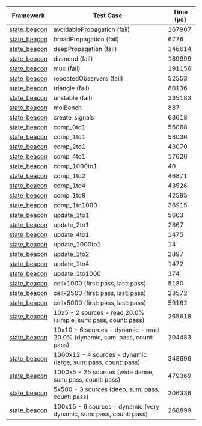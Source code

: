 | Framework | Test Case | Time (μs) |
| --- | --- | --- |
| [state_beacon](https://github.com/jinyus/dart_beacon) | avoidablePropagation (fail) | 167907 |
| [state_beacon](https://github.com/jinyus/dart_beacon) | broadPropagation (fail) | 6776 |
| [state_beacon](https://github.com/jinyus/dart_beacon) | deepPropagation (fail) | 146614 |
| [state_beacon](https://github.com/jinyus/dart_beacon) | diamond (fail) | 189999 |
| [state_beacon](https://github.com/jinyus/dart_beacon) | mux (fail) | 191156 |
| [state_beacon](https://github.com/jinyus/dart_beacon) | repeatedObservers (fail) | 52553 |
| [state_beacon](https://github.com/jinyus/dart_beacon) | triangle (fail) | 80136 |
| [state_beacon](https://github.com/jinyus/dart_beacon) | unstable (fail) | 335183 |
| [state_beacon](https://github.com/jinyus/dart_beacon) | molBench | 887 |
| [state_beacon](https://github.com/jinyus/dart_beacon) | create_signals | 68618 |
| [state_beacon](https://github.com/jinyus/dart_beacon) | comp_0to1 | 56088 |
| [state_beacon](https://github.com/jinyus/dart_beacon) | comp_1to1 | 58036 |
| [state_beacon](https://github.com/jinyus/dart_beacon) | comp_2to1 | 43070 |
| [state_beacon](https://github.com/jinyus/dart_beacon) | comp_4to1 | 17626 |
| [state_beacon](https://github.com/jinyus/dart_beacon) | comp_1000to1 | 40 |
| [state_beacon](https://github.com/jinyus/dart_beacon) | comp_1to2 | 46871 |
| [state_beacon](https://github.com/jinyus/dart_beacon) | comp_1to4 | 43526 |
| [state_beacon](https://github.com/jinyus/dart_beacon) | comp_1to8 | 42595 |
| [state_beacon](https://github.com/jinyus/dart_beacon) | comp_1to1000 | 38915 |
| [state_beacon](https://github.com/jinyus/dart_beacon) | update_1to1 | 5663 |
| [state_beacon](https://github.com/jinyus/dart_beacon) | update_2to1 | 2867 |
| [state_beacon](https://github.com/jinyus/dart_beacon) | update_4to1 | 1475 |
| [state_beacon](https://github.com/jinyus/dart_beacon) | update_1000to1 | 14 |
| [state_beacon](https://github.com/jinyus/dart_beacon) | update_1to2 | 2897 |
| [state_beacon](https://github.com/jinyus/dart_beacon) | update_1to4 | 1472 |
| [state_beacon](https://github.com/jinyus/dart_beacon) | update_1to1000 | 374 |
| [state_beacon](https://github.com/jinyus/dart_beacon) | cellx1000 (first: pass, last: pass) | 5180 |
| [state_beacon](https://github.com/jinyus/dart_beacon) | cellx2500 (first: pass, last: pass) | 23572 |
| [state_beacon](https://github.com/jinyus/dart_beacon) | cellx5000 (first: pass, last: pass) | 59162 |
| [state_beacon](https://github.com/jinyus/dart_beacon) | 10x5 - 2 sources - read 20.0% (simple, sum: pass, count: pass) | 265618 |
| [state_beacon](https://github.com/jinyus/dart_beacon) | 10x10 - 6 sources - dynamic - read 20.0% (dynamic, sum: pass, count: pass) | 204483 |
| [state_beacon](https://github.com/jinyus/dart_beacon) | 1000x12 - 4 sources - dynamic (large, sum: pass, count: pass) | 348696 |
| [state_beacon](https://github.com/jinyus/dart_beacon) | 1000x5 - 25 sources (wide dense, sum: pass, count: pass) | 479369 |
| [state_beacon](https://github.com/jinyus/dart_beacon) | 5x500 - 3 sources (deep, sum: pass, count: pass) | 206336 |
| [state_beacon](https://github.com/jinyus/dart_beacon) | 100x15 - 6 sources - dynamic (very dynamic, sum: pass, count: pass) | 268899 |
